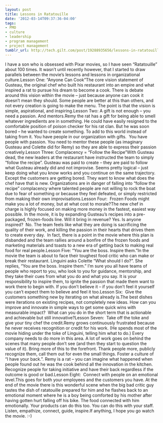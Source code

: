 ```yaml
---
layout: post
title: Lessons in Ratatouille
date: '2012-03-14T09:37:36-04:00'
tags:
- PMO
- culture
- leadership
- program management
- project management
tumblr_url: http://tech.gilt.com/post/19288935656/lessons-in-ratatouille
---
```

I have a son who is obsessed with Pixar movies, so I have seen “Ratatouille” about 100 times. It wasn’t until recently however, that I started to draw parallels between the movie’s lessons and lessons in organizational culture.Lesson One: “Anyone Can Cook”The core vision statement of Gusteau, the original chef who built his restaurant into an empire and what inspired a rat to pursue his dream to become a cook. There is debate around this vision within the movie – just because anyone can cook it doesn’t mean they should. Some people are better at this than others, and not every creation is going to make the menu. The point is that the vision is simple, aspirational, and inspiring.Lesson Two: A gift is not enough – you need a passion. And mentors.Remy the rat has a gift for being able to smell whatever ingredients are in something. He could have easily resigned to the comfortable position of poison checker for his rat clan. But he was soon bored – he wanted to create something. To add to this world instead of taking from it. You have people in our organization with gifts.  You have people with passion. You need to mentor these people (as imaginary Gusteau and Colette did for Remy) so they are able to express their passion creatively.Lesson Three: Complacency = “Follow the Recipe”With Gusteau dead, the new leaders at the restaurant have instructed the team to simply “follow the recipe”. Gusteau was paid to create – they are paid to follow what Gusteau already did and not improvise. Seems pretty logical – just keep doing what you know works and you continue on the same trajectory. Except the customers are getting bored. They want to know what does the chef have that is new. Organizations are in danger of falling into “follow the recipe” complacency where talented people are not willing to rock the boat due to fear of something or because they feel defeated, or simply restricted from making their own improvisations.Lesson Four:  Frozen Foods might make you a lot of money, but at what cost to morale?The new chef in charge is highly focused on making more money in the fastest, easiest way possible. In the movie, it is by expanding Gusteau’s recipes into a pre-packaged, frozen-foods line. Will it bring in revenue? Yes. Is anyone inspired?  No. The team feels like what they are doing is sacrificing the quality of their work, and killing the passion in their hearts that drives them to create every day.  In fact, there is a point in the movie where this plan is disbanded and the team rallies around a bonfire of the frozen foods and marketing materials and toasts to a new era of getting back to making real food for real people.Lesson Five: “You are the boss. Inspire them.”In the movie the team is about to face their toughest food critic who can make or break their restaurant. Linguini asks Colette “What should I do?”. She replies, “You are the boss. Inspire them.” I’m sure you all have teams of people who report to you, who look to you for guidance, mentorship, and they take their cues from what you do and what you say. It is your responsibility to inspire them, to ignite the passion that made them want to work there to begin with. If you don’t believe it – if you don’t feel it yourself you can’t expect them to believe and feel it too.Lesson Six:  Give the customers something new by iterating on what already is.The best dishes were iterations on existing recipes, not completely new ideas. How can you improve and innovate in simple ways to get some quick wins with measurable impact?  What can you do in the short term that is actionable and achievable but still innovative?Lesson Seven:  Take off the toke and give your tiny chef the credit.Remy grows continuously frustrated because he never receives recognition or credit for his work. (He spends most of the movie hiding under the toke of Linguini, telling him what to do.) Every company needs to do more in this area. A lot of work goes on behind the scenes that many people don’t see (and then they start to question the value of it). Bring more of this to the forefront. Thank people more, publicly recognize them, call them out for even the small things. Foster a culture of “I have your back.”. Remy is a rat – you can imagine what happened when people found out he was the cook behind all the innovation in the kitchen. Recognize people for taking initiative and have their back regardless if the outcome is good or bad.Lesson Eight:  Connect with people on an emotional level.This goes for both your employees and the customers you have. At the end of the movie there is this wonderful scene when the big bad critic guy tastes the dish of ratatouille prepared for him and he flashes back to an emotional moment where he is a boy being comforted by his mother after having gotten hurt falling off his bike. The food connected with him emotionally. Your products can do this too. You can do this with your staff. Listen, empathize, connect, guide, inspire.If anything, I hope you go watch the movie. :-)
